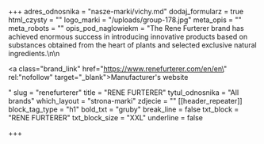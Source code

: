 +++
adres_odnosnika = "nasze-marki/vichy.md"
dodaj_formularz = true
html_czysty = ""
logo_marki = "/uploads/group-178.jpg"
meta_opis = ""
meta_robots = ""
opis_pod_naglowiekm = "The Rene Furterer brand has achieved enormous success in introducing innovative products based on substances obtained from the heart of plants and selected exclusive natural ingredients.\n\n    <p><a class=\"brand_link\" href=\"https://www.renefurterer.com/en/en\" rel:\"nofollow\" target=\"_blank\">Manufacturer's website</a></p>"
slug = "renefurterer"
title = "RENE FURTERER"
tytul_odnosnika = "All brands"
which_layout = "strona-marki"
zdjecie = ""
[[header_repeater]]
block_tag_type = "h1"
bold_txt = "gruby"
break_line = false
txt_block = "RENE FURTERER"
txt_block_size = "XXL"
underline = false

+++
